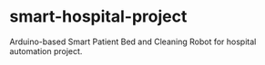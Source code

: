 # smart-hospital-project
Arduino-based Smart Patient Bed and Cleaning Robot for hospital automation project.

